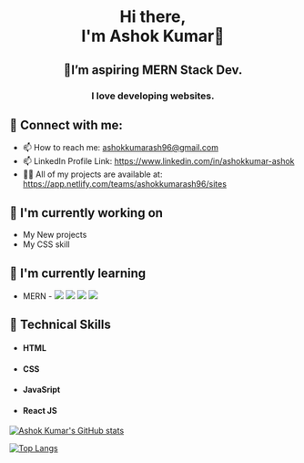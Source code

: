 <h1 align="center">
  Hi there,<br/> I'm Ashok Kumar👋
</h1>

<h2 align="center">
  👀I’m aspiring <b>MERN Stack Dev</b>.
</h2> 

<h3 align="center">I love developing websites.</h3>

## 🤝 Connect with me:

- 📫 How to reach me: ashokkumarash96@gmail.com
- 📫 LinkedIn Profile Link: https://www.linkedin.com/in/ashokkumar-ashok
- 👨‍💻 All of my projects are available at: https://app.netlify.com/teams/ashokkumarash96/sites
 

## 🔭 I'm currently working on

- My New projects
- My CSS skill


## 🌱 I'm currently learning

- MERN - ![](https://img.shields.io/badge/Code-MongoDB-informational?style=flat&logo=MongoDB&color=764ABC) ![](https://img.shields.io/badge/Code-ExpressJS-informational?style=flat&logo=Express&color=764ABC) ![](https://img.shields.io/badge/Code-NodeJS-informational?style=flat&logo=Node&color=764ABC) ![](https://img.shields.io/badge/Code-React-informational?style=flat&logo=react&color=61DAFB)



## 💼 Technical Skills 
- <h4>HTML</h4>
- <h4>CSS</h4>
- <h4>JavaSript</h4>
- <h4>React JS</h4>



                                                                                                                                         

[![Ashok Kumar's GitHub stats](https://github-readme-stats.vercel.app/api?username=ashokkumarash96&theme=aura_dark)](https://github.com/anuraghazra/github-readme-stats)


[![Top Langs](https://github-readme-stats.vercel.app/api/top-langs/?username=ashokkumarash96&layout=donut-vertical)](https://github.com/ashokkumarash96/github-readme-stats)








